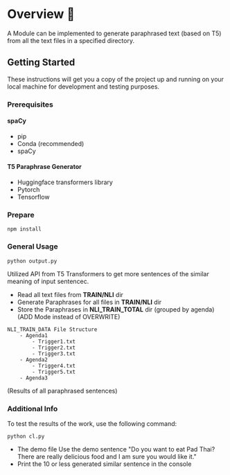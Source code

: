 # Overview 📑
A Module can be implemented to generate paraphrased text (based on T5) from all the text files in a specified directory.

## Getting Started

These instructions will get you a copy of the project up and running on your local machine for development and testing purposes.
### Prerequisites
#### spaCy 
- pip
- Conda (recommended)
- spaCy   
  
  

#### T5 Paraphrase Generator
- Huggingface transformers library
- Pytorch
- Tensorflow 

### Prepare
```
npm install
```   

### General Usage
```
python output.py    
```   
Utilized API from T5 Transformers to get more sentences of the similar meaning of input sentencec.
- Read all text files from **TRAIN/NLI** dir
- Generate Paraphrases for all files in **TRAIN/NLI** dir
- Store the Paraphrases in **NLI_TRAIN_TOTAL** dir (grouped by agenda) (ADD Mode instead of OVERWRITE)

```
NLI_TRAIN_DATA File Structure
    - Agenda1
        - Trigger1.txt
        - Trigger2.txt
        - Trigger3.txt
    - Agenda2
        - Trigger4.txt
        - Trigger5.txt
    - Agenda3
```
(Results of all paraphrased sentences)



### Additional Info
To test the results of the work, use the following command:
```
python cl.py
```
- The demo file Use the demo sentence "Do you want to eat Pad Thai? There are really delicious food and I am sure you would like it."
- Print the 10 or less generated similar sentence in the console
